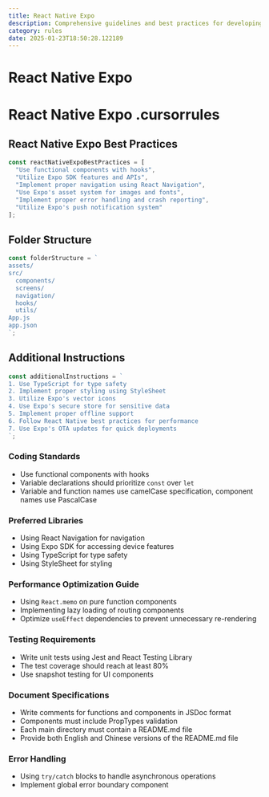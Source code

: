 ```yaml
---
title: React Native Expo
description: Comprehensive guidelines and best practices for developing React Native applications using Expo. Includes coding standards, folder structure, and additional instructions for optimal development.
category: rules
date: 2025-01-23T18:50:28.122189
---
```



# React Native Expo

# React Native Expo .cursorrules

## React Native Expo Best Practices

```javascript
const reactNativeExpoBestPractices = [
  "Use functional components with hooks",
  "Utilize Expo SDK features and APIs",
  "Implement proper navigation using React Navigation",
  "Use Expo's asset system for images and fonts",
  "Implement proper error handling and crash reporting",
  "Utilize Expo's push notification system"
];
```

## Folder Structure

```javascript
const folderStructure = `
assets/
src/
  components/
  screens/
  navigation/
  hooks/
  utils/
App.js
app.json
`;
```

## Additional Instructions

```javascript
const additionalInstructions = `
1. Use TypeScript for type safety
2. Implement proper styling using StyleSheet
3. Utilize Expo's vector icons
4. Use Expo's secure store for sensitive data
5. Implement proper offline support
6. Follow React Native best practices for performance
7. Use Expo's OTA updates for quick deployments
`;
```

### Coding Standards
- Use functional components with hooks
- Variable declarations should prioritize `const` over `let`
- Variable and function names use camelCase specification, component names use PascalCase

### Preferred Libraries
- Using React Navigation for navigation
- Using Expo SDK for accessing device features
- Using TypeScript for type safety
- Using StyleSheet for styling

### Performance Optimization Guide
- Using `React.memo` on pure function components
- Implementing lazy loading of routing components
- Optimize `useEffect` dependencies to prevent unnecessary re-rendering

### Testing Requirements
- Write unit tests using Jest and React Testing Library
- The test coverage should reach at least 80%
- Use snapshot testing for UI components

### Document Specifications
- Write comments for functions and components in JSDoc format
- Components must include PropTypes validation
- Each main directory must contain a README.md file
- Provide both English and Chinese versions of the README.md file

### Error Handling
- Using `try/catch` blocks to handle asynchronous operations
- Implement global error boundary component
